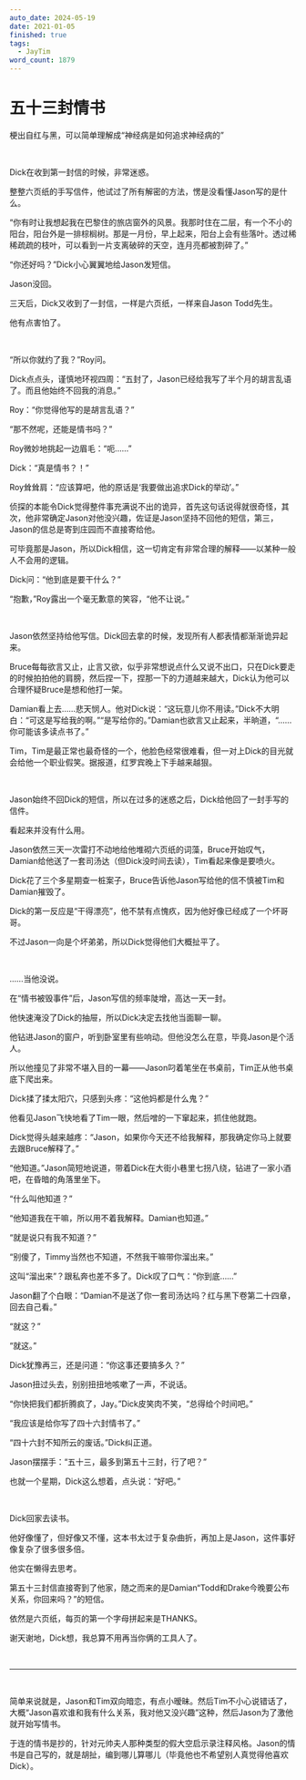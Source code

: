 ```yaml
---
auto_date: 2024-05-19
date: 2021-01-05
finished: true
tags:
  - JayTim
word_count: 1879
---
```


# 五十三封情书

梗出自红与黑，可以简单理解成“神经病是如何追求神经病的”

<br>

Dick在收到第一封信的时候，非常迷惑。

整整六页纸的手写信件，他试过了所有解密的方法，愣是没看懂Jason写的是什么。

“你有时让我想起我在巴黎住的旅店窗外的风景。我那时住在二层，有一个不小的阳台，阳台外是一排棕榈树。那是一月份，早上起来，阳台上会有些落叶。透过稀稀疏疏的枝叶，可以看到一片支离破碎的天空，连月亮都被割碎了。”

“你还好吗？”Dick小心翼翼地给Jason发短信。

Jason没回。

三天后，Dick又收到了一封信，一样是六页纸，一样来自Jason Todd先生。

他有点害怕了。

<br>

“所以你就约了我？”Roy问。

Dick点点头，谨慎地环视四周：“五封了，Jason已经给我写了半个月的胡言乱语了。而且他始终不回我的消息。”

Roy：“你觉得他写的是胡言乱语？”

“那不然呢，还能是情书吗？”

Roy微妙地挑起一边眉毛：“呃……”

Dick：“真是情书？！”

Roy耸耸肩：“应该算吧，他的原话是‘我要做出追求Dick的举动’。”

侦探的本能令Dick觉得整件事充满说不出的诡异，首先这句话说得就很奇怪，其次，他非常确定Jason对他没兴趣，佐证是Jason坚持不回他的短信，第三，Jason的信总是寄到庄园而不直接寄给他。

可毕竟那是Jason，所以Dick相信，这一切肯定有非常合理的解释——以某种一般人不会用的逻辑。

Dick问：“他到底是要干什么？”

“抱歉，”Roy露出一个毫无歉意的笑容，“他不让说。”

<br>

Jason依然坚持给他写信。Dick回去拿的时候，发现所有人都表情都渐渐诡异起来。

Bruce每每欲言又止，止言又欲，似乎非常想说点什么又说不出口，只在Dick要走的时候拍拍他的肩膀，然后捏一下，捏那一下的力道越来越大，Dick认为他可以合理怀疑Bruce是想和他打一架。

Damian看上去……悲天悯人。他对Dick说：“这玩意儿你不用读。”Dick不大明白：“可这是写给我的啊。”“是写给你的。”Damian也欲言又止起来，半晌道，“……你可能该多读点书了。”

Tim，Tim是最正常也最奇怪的一个，他脸色经常很难看，但一对上Dick的目光就会给他一个职业假笑。据报道，红罗宾晚上下手越来越狠。

<br>

Jason始终不回Dick的短信，所以在过多的迷惑之后，Dick给他回了一封手写的信件。

看起来并没有什么用。

Jason依然三天一次雷打不动地给他堆砌六页纸的词藻，Bruce开始叹气，Damian给他送了一套司汤达（但Dick没时间去读），Tim看起来像是要喷火。

Dick花了三个多星期查一桩案子，Bruce告诉他Jason写给他的信不慎被Tim和Damian摧毁了。

Dick的第一反应是“干得漂亮”，他不禁有点愧疚，因为他好像已经成了一个坏哥哥。

不过Jason一向是个坏弟弟，所以Dick觉得他们大概扯平了。

<br>

……当他没说。

在“情书被毁事件”后，Jason写信的频率陡增，高达一天一封。

他快速淹没了Dick的抽屉，所以Dick决定去找他当面聊一聊。

他钻进Jason的窗户，听到卧室里有些响动。但他没怎么在意，毕竟Jason是个活人。

所以他撞见了非常不堪入目的一幕——Jason叼着笔坐在书桌前，Tim正从他书桌底下爬出来。

Dick揉了揉太阳穴，只感到头疼：“这他妈都是什么鬼？”

他看见Jason飞快地看了Tim一眼，然后噌的一下窜起来，抓住他就跑。

Dick觉得头越来越疼：“Jason，如果你今天还不给我解释，那我确定你马上就要去跟Bruce解释了。”

“他知道。”Jason简短地说道，带着Dick在大街小巷里七拐八绕，钻进了一家小酒吧，在昏暗的角落里坐下。

“什么叫他知道？”

“他知道我在干嘛，所以用不着我解释。Damian也知道。”

“就是说只有我不知道？”

“别傻了，Timmy当然也不知道，不然我干嘛带你溜出来。”

这叫“溜出来”？跟私奔也差不多了。Dick叹了口气：“你到底……”

Jason翻了个白眼：“Damian不是送了你一套司汤达吗？红与黑下卷第二十四章，回去自己看。”

“就这？”

“就这。”

Dick犹豫再三，还是问道：“你这事还要搞多久？”

Jason扭过头去，别别扭扭地咳嗽了一声，不说话。

“你快把我们都折腾疯了，Jay。”Dick皮笑肉不笑，“总得给个时间吧。”

“我应该是给你写了四十六封情书了。”

“四十六封不知所云的废话。”Dick纠正道。

Jason摆摆手：“五十三，最多到第五十三封，行了吧？”

也就一个星期，Dick这么想着，点头说：“好吧。”

<br>

Dick回家去读书。

他好像懂了，但好像又不懂，这本书太过于复杂曲折，再加上是Jason，这件事好像复杂了很多很多倍。

他实在懒得去思考。

第五十三封信直接寄到了他家，随之而来的是Damian“Todd和Drake今晚要公布关系，你回来吗？”的短信。

依然是六页纸，每页的第一个字母拼起来是THANKS。

谢天谢地，Dick想，我总算不用再当你俩的工具人了。

<br>

------

<br>

简单来说就是，Jason和Tim双向暗恋，有点小暧昧。然后Tim不小心说错话了，大概“Jason喜欢谁和我有什么关系，我对他又没兴趣”这种，然后Jason为了激他就开始写情书。

于连的情书是抄的，针对元帅夫人那种类型的假大空启示录注释风格。Jason的情书是自己写的，就是胡扯，编到哪儿算哪儿（毕竟他也不希望别人真觉得他喜欢Dick）。
